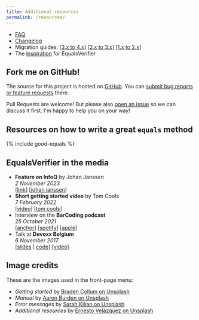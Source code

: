 ```yaml
---
title: Additional resources
permalink: /resources/
---
```

* [FAQ](/equalsverifier/faq)
* [Changelog](https://github.com/jqno/equalsverifier/blob/main/CHANGELOG.md)
* Migration guides: [[3.x to 4.x](/equalsverifier/migration3to4)] [[2.x to 3.x](/equalsverifier/migration2to3)] [[1.x to 2.x](/equalsverifier/migration1to2)]
* The [inspiration](/equalsverifier/inspiration) for EqualsVerifier

## Fork me on GitHub!

The source for this project is hosted on [GitHub](https://github.com/jqno/equalsverifier). You can [submit bug reports or feature requests](/equalsverifier/submit-an-issue) there.

Pull Requests are welcome! But please also [open an issue](https://github.com/jqno/equalsverifier/issues) so we can discuss it first. I'm happy to help you on your way!

## Resources on how to write a great `equals` method

{% include good-equals %}

## EqualsVerifier in the media

* **Feature on InfoQ** by Johan Janssen<br/>
  _2 November 2023_<br/>
  [[link](https://www.infoq.com/news/2023/11/equalsverifier-jpa-entities/)] [[johan janssen](https://twitter.com/johanjanssen42)]
* **Short getting started video** by Tom Cools<br/>
  _7 February 2022_<br/>
  [[video](https://www.youtube.com/watch?v=ivRjf8yvVMk)] [[tom cools](https://twitter.com/TCoolsIT)]
* Interview on the **BarCoding podcast**<br/>
  _25 October 2021_<br/>
  [[anchor](https://anchor.fm/barcoding/episodes/Episode-20---The-tales-of-the-EqualsVerifier-project-e1993ev)] [[spotify](https://open.spotify.com/episode/1d0aieZzRB9Ts85XWuquBe?si=WWYvYBiASECteA1flOgpDQ&nd=1)] [[apple](https://podcasts.apple.com/us/podcast/episode-20-the-tales-of-the-equalsverifier-project/id1477504970?i=1000539604102)]
* Talk at **Devoxx Belgium**<br/>
  _6 November 2017_<br/>
  [[slides](https://github.com/jqno/talks/tree/main/_slides/equalsverifier/2017-11-06-devoxx) | [code](https://github.com/jqno/talks/tree/main/_slides/equalsverifier/2017-11-06-devoxx)] [[video](https://www.youtube.com/watch?v=pNJ_O10XaoM)]

## Image credits

These are the images used in the front-page menu:

* _Getting started_ by [Braden Collum on Unsplash](https://unsplash.com/photos/9HI8UJMSdZA)
* _Manual_ by [Aaron Burden on Unsplash](https://unsplash.com/photos/NN3bYSPU2tQ)
* _Error messages_ by [Sarah Kilian on Unsplash](https://unsplash.com/photos/52jRtc2S_VE)
* _Additional resources_ by [Ernesto Velázquez on Unsplash](https://unsplash.com/photos/YQaKRznyNeM)
